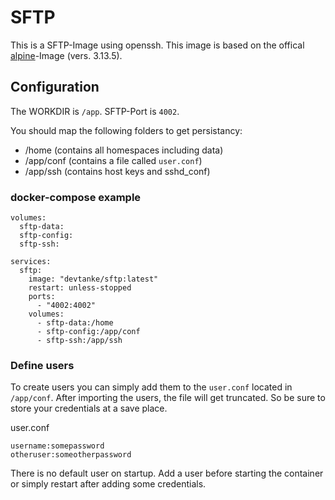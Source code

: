 # SFTP

This is a SFTP-Image using openssh. This image is based on the offical [alpine](https://hub.docker.com/_/alpine)-Image (vers. 3.13.5).

## Configuration

The WORKDIR is `/app`. 
SFTP-Port is `4002`. 

You should map the following folders to get persistancy:
- /home (contains all homespaces including data)
- /app/conf (contains a file called `user.conf`)
- /app/ssh (contains host keys and sshd_conf)

### docker-compose example

```
volumes:
  sftp-data:
  sftp-config:
  sftp-ssh:

services:
  sftp:
    image: "devtanke/sftp:latest"
    restart: unless-stopped
    ports:
      - "4002:4002"
    volumes:
      - sftp-data:/home
      - sftp-config:/app/conf
      - sftp-ssh:/app/ssh
```

### Define users

To create users you can simply add them to the `user.conf` located in `/app/conf`. After importing the users, the file will get truncated. So be sure to store your credentials at a save place.

user.conf
```
username:somepassword
otheruser:someotherpassword
```

There is no default user on startup. Add a user before starting the container or simply restart after adding some credentials.
